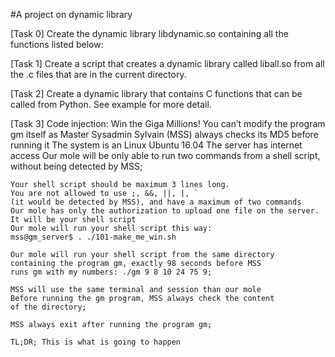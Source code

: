 #A project on dynamic library

[Task 0]
	Create the dynamic library libdynamic.so containing
	all the functions listed below:

[Task 1]
	Create a script that creates a dynamic library 
	called liball.so from all the .c files that are
	in the current directory.

[Task 2]
	Create a dynamic library that contains C functions
	that can be called from Python. See example for more detail.

[Task 3]
	Code injection: Win the Giga Millions!
	You can’t modify the program gm itself as Master Sysadmin
	Sylvain (MSS) always checks its MD5 before running it
	The system is an Linux Ubuntu 16.04
	The server has internet access
	Our mole will be only able to run two commands from a
	shell script, without being detected by MSS;

	Your shell script should be maximum 3 lines long. 
	You are not allowed to use ;, &&, ||, |, `
	(it would be detected by MSS), and have a maximum of two commands
	Our mole has only the authorization to upload one file on the server.
	It will be your shell script
	Our mole will run your shell script this way:
	mss@gm_server$ . ./101-make_me_win.sh

	Our mole will run your shell script from the same directory
	containing the program gm, exactly 98 seconds before MSS
	runs gm with my numbers: ./gm 9 8 10 24 75 9;

	MSS will use the same terminal and session than our mole
	Before running the gm program, MSS always check the content
	of the directory;

	MSS always exit after running the program gm;

	TL;DR; This is what is going to happen
